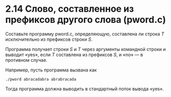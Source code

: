 # 2.14 Слово, составленное из префиксов другого слова (pword.c)
Составьте программу pword.c, определяющую, составлена ли строка $T$ исключительно из префиксов строки $S$.

Программа получает строки $S$ и $T$ через аргументы командной строки и выводит «yes», если $T$ составлена из префиксов $S$, и «no» — в противном случае.

Например, пусть программа вызвана как
```
./pword abracadabra abrabracada
```
Тогда программа должна выводить в стандартный поток вывода «yes».
